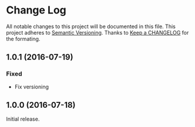 # Change Log

All notable changes to this project will be documented in this file.
This project adheres to [Semantic Versioning](http://semver.org/).
Thanks to [Keep a CHANGELOG](http://keepachangelog.com/) for the formating.

## 1.0.1 (2016-07-19)

### Fixed

- Fix versioning

## 1.0.0 (2016-07-18)

Initial release.